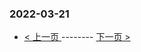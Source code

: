 ### 2022-03-21 
 

- [ < 上一页 ](https://github.com/able8/weibo-hot-record/blob/master/2022-03-20.md) -------- [ 下一页 > ](https://github.com/able8/weibo-hot-record/blob/master/2022-03-22.md)